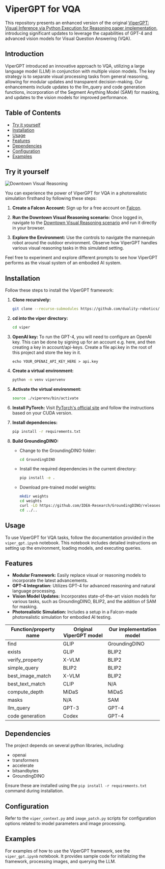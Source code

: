 # ViperGPT for VQA

This repository presents an enhanced version of the original [ViperGPT: Visual Inference via Python Execution for Reasoning paper implementation](https://github.com/cvlab-columbia/viper), introducing significant updates to leverage the capabilities of GPT-4 and advanced vision models for Visual Question Answering (VQA).

## Introduction

ViperGPT introduced an innovative approach to VQA, utilizing a large language model (LLM) in conjunction with multiple vision models. The key strategy is to separate visual processing tasks from general reasoning, allowing for modular updates and transparent decision-making. Our enhancements include updates to the llm_query and code generation functions, incorporation of the Segment Anything Model (SAM) for masking, and updates to the vision models for improved performance.

## Table of Contents

- [Try it yourself](#try-it-yourself)
- [Installation](#installation)
- [Usage](#usage)
- [Features](#features)
- [Dependencies](#dependencies)
- [Configuration](#configuration)
- [Examples](#examples)

## Try it yourself
![Downtown Visual Reasoning](./assets/FalconVisualReasoning.gif)

You can experience the power of ViperGPT for VQA in a photorealistic simulation firsthand by following these steps:

1. **Create a Falcon Account:** Sign up for a free account on [Falcon](https://falcon.duality.ai/).

2. **Run the Downtown Visual Reasoning scenario:** Once logged in, navigate to the [Downtown Visual Reasoning scenario](https://falcon.duality.ai/secure/scenarios/edit/ba748712-d5cc-4fe8-8ca7-42a8938dc9c0) and run it directly in your browser.

3. **Explore the Environment:** Use the controls to navigate the mannequin robot around the outdoor environment. Observe how ViperGPT handles various visual reasoning tasks in this simulated setting.

Feel free to experiment and explore different prompts to see how ViperGPT performs as the visual system of an embodied AI system.


## Installation
    
Follow these steps to install the ViperGPT framework:

1. **Clone recursively:**
    ```bash
    git clone --recurse-submodules https://github.com/duality-robotics/viper.git
    ```

2. **cd into the viper directory:**
    ```bash
    cd viper
    ```

2. **OpenAI key:** To run the GPT-4, you will need to configure an OpenAI key. This can be done by signing up for an account e.g. here, and then creating a key in account/api-keys. Create a file api.key in the root of this project and store the key in it.
    ```
    echo YOUR_OPENAI_API_KEY_HERE > api.key
    ```

3. **Create a virtual environment:**
   ```bash
   python -m venv vipervenv
   ```

4. **Activate the virtual environment:**
   ```bash
   source ./viperenv/bin/activate
   ```
5. **Install PyTorch:** Visit [PyTorch's official site](https://pytorch.org/get-started/locally/) and follow the instructions based on your CUDA version.

6. **Install dependencies:**
   ```bash
   pip install -r requirements.txt
   ```
7. **Build GroundingDINO:**
    - Change to the GroundingDINO folder:
        ```bash
        cd GroundingDINO
        ```
    - Install the required dependencies in the current directory:
        ```bash
        pip install -e .
        ```
    - Download pre-trained model weights:
        ```bash
        mkdir weights
        cd weights
        curl -LO https://github.com/IDEA-Research/GroundingDINO/releases/download/v0.1.0-alpha/groundingdino_swint_ogc.pth
        cd ../..
        ```

## Usage

To use ViperGPT for VQA tasks, follow the documentation provided in the `viper_gpt.ipynb` notebook. This notebook includes detailed instructions on setting up the environment, loading models, and executing queries.

## Features

- **Modular Framework:** Easily replace visual or reasoning models to incorporate the latest advancements.
- **GPT-4 Integration:** Utilizes GPT-4 for advanced reasoning and natural language processing.
- **Vision Model Updates:** Incorporates state-of-the-art vision models for various tasks, such as GroundingDINO, BLIP2, and the addition of SAM for masking.
- **Photorealistic Simulation:** Includes a setup in a Falcon-made photorealistic simulation for embodied AI testing.

| Function/property name | Original ViperGPT model | Our implementation model |
|------------------------|------------------------|--------------------------|
| find                   | GLIP                   | GroundingDINO            |
| exists                 | GLIP                   | BLIP2                    |
| verify_property        | X-VLM                  | BLIP2                    |
| simple_query           | BLIP2                  | BLIP2                    |
| best_image_match       | X-VLM                  | BLIP2                    |
| best_text_match        | CLIP                   | N/A                      |
| compute_depth          | MiDaS                  | MiDaS                    |
| masks                  | N/A                    | SAM                      |
| llm_query              | GPT-3                  | GPT-4                    |
| code generation        | Codex                  | GPT-4                    |

## Dependencies

The project depends on several python libraries, including:
- openai
- transformers
- accelerate
- bitsandbytes
- GroundingDINO

Ensure these are installed using the `pip install -r requirements.txt` command during installation.

## Configuration

Refer to the `viper_context.py` and `image_patch.py` scripts for configuration options related to model parameters and image processing.

## Examples

For examples of how to use the ViperGPT framework, see the `viper_gpt.ipynb` notebook. It provides sample code for initializing the framework, processing images, and querying the LLM.
